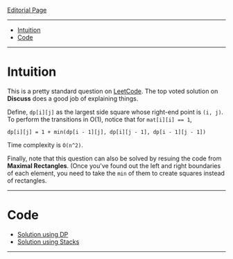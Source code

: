 

[Editorial Page](../flipkart-set-1.md)

----

<!-- vim-markdown-toc GFM -->

* [Intuition](#intuition)
* [Code](#code)

<!-- vim-markdown-toc -->

----

# Intuition
This is a pretty standard question on [LeetCode](https://leetcode.com/problems/maximal-square/). The top voted solution on **Discuss** does a good job of explaining things. 

Define, `dp[i][j]` as the largest side square whose right-end point is `(i, j)`. To perform the transitions in O(1), notice that for `mat[i][i] == 1`, 

```
dp[i][j] = 1 + min(dp[i - 1][j], dp[i][j - 1], dp[i - 1][j - 1])
```

Time complexity is `O(n^2)`.

Finally, note that this question can also be solved by resuing the code from **Maximal Rectangles**. (Once you've found out the left and right boundaries of each element, you need to take the `min` of them to create squares instead of rectangles.

----

# Code
* [Solution using DP](solution.cpp)
* [Solution using Stacks](solution-stacks.cpp)

----

